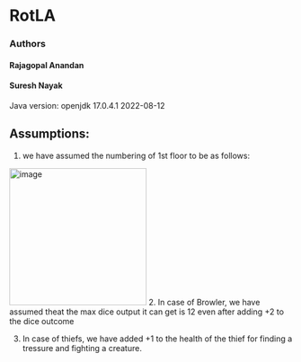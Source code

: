 # RotLA

### Authors
#### Rajagopal Anandan
#### Suresh Nayak

Java version: openjdk 17.0.4.1 2022-08-12

## Assumptions:
1. we have assumed the numbering of 1st floor to be as follows:
  <img width="244" alt="image" src="https://user-images.githubusercontent.com/42914453/192075159-9274e023-8b25-4a4c-8bc7-2ee4c3354768.png">
2. In case of Browler, we have assumed theat the max dice output it can get is 12 even after adding +2 to the dice outcome

3. In case of thiefs, we have added +1 to the health of the thief for finding a tressure and fighting a creature. 



